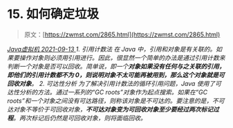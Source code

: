 <!--yml
category: 未分类
date: 0001-01-01 00:00:00
-->

# 15\. 如何确定垃圾

> 原文：[https://zwmst.com/2865.html](https://zwmst.com/2865.html)

   [ *Java虚拟机* ](https://zwmst.com/java%e8%99%9a%e6%8b%9f%e6%9c%ba)*[ <time datetime="2021-09-13T23:50:02+08:00"> 2021-09-13 </time> ](https://zwmst.com/2865.html)  1.  引用计数法
    在 Java 中，引用和对象是有关联的。如果要操作对象则必须用引用进行。因此，很显然一个简单的办法是通过引用计数来判断一个对象是否可以回收。简单说，即一个**对象如果没有任何与之关联的引用，即他们的引用计数都不为 0，则说明对象不太可能再被用到，那么这个对象就是可回收对象**。
2.  可达性分析
    为了解决引用计数法的循环引用问题，Java 使用了可达性分析的方法。通过一系列的“GC roots”对象作为起点搜索。如果在“GC roots”和一个对象之间没有可达路径，则称该对象是不可达的。要注意的是，不可达对象不等价于可回收对象，**不可达对象变为可回收对象至少要经过两次标记过程**。两次标记后仍然是可回收对象，则将面临回收。*